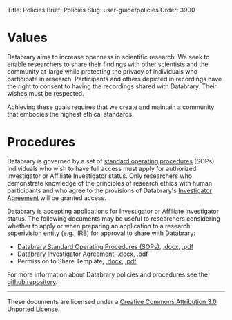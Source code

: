 Title: Policies
Brief: Policies
Slug: user-guide/policies
Order: 3900

# Values

Databrary aims to increase openness in scientific research. We seek to enable researchers to share their findings with other scientists and the community at-large while protecting the privacy of individuals who participate in research. Participants and others depicted in recordings have the right to consent to having the recordings shared with Databrary. Their wishes must be respected.

Achieving these goals requires that we create and maintain a community that embodies the highest ethical standards.

# Procedures

Databrary is governed by a set of [standard operating procedures](/user-guide/policies/standard-operating-proceedures.html) (SOPs). Individuals who wish to have full access must apply for authorized Investigator or Affiliate Investigator status. Only researchers who demonstrate knowledge of the principles of research ethics with human participants and who agree to the provisions of Databrary's <a href="/policies/investigator-agmt.shtml">Investigator Agreement</a> will be granted access.

Databrary is accepting applications for Investigator or Affiliate Investigator status. The following documents may be useful to researchers considering whether to apply or when preparing an application to a research superivision entity (e.g., IRB) for approval to share with Databrary:

- [Databrary Standard Operating Procedures (SOPs)](/user-guide/policies/standard-operating-proceedures.html), [.docx](/policies/sops.docx), [.pdf](/policies/sops.pdf)
- [Databrary Investigator Agreement](/user-guide/policies/investigator-agreement.html), [.docx](/policies/investigator-agmt.docx), [.pdf](/policies/investigator-agmt.pdf)
- Permission to Share Template, [.docx](/policies/release-template.docx), [.pdf](/policies/release-template.pdf)

For more information about Databrary policies and procedures see the [github repository](http://github.com/databrary/policies).

----

<p class="legal"><span xmlns:dct="http://purl.org/dc/terms/" property="dct:title">These documents</span> are licensed under a <a rel="license" href="http://creativecommons.org/licenses/by/3.0/deed.en_US">Creative Commons Attribution 3.0 Unported License</a>.</p>
